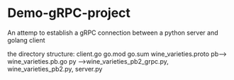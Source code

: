 # Demo-gRPC-project
An attemp to establish a gRPC connection between a python server and golang client


the directory structure:
client.go
go.mod
go.sum
wine_varieties.proto
pb--> wine_varieties.pb.go
py -->wine_varieties_pb2_grpc.py, wine_varieties_pb2.py, server.py


